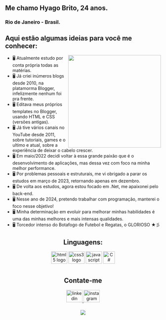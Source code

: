 ## Me chamo Hyago Brito, 24 anos.
### Rio de Janeiro - Brasil.
##
## Aqui estão algumas ideias para você me conhecer:
<img align="right" height="300" src="https://4.bp.blogspot.com/-0NQweilIv3g/WgXgE2lBViI/AAAAAAAAMv8/s2HhUJSM90wnGaV4PlZVmsxZar3sBuo3ACLcBGAs/s640/Sem%2Bt%25C3%25ADtulo.jpg" ></img>

-  🖥️ Atualmente estudo por conta própria todas as matérias.
-  🖥️ Já criei inúmeros blogs desde 2010, na platamorma Blogger, infelizmente nenhum foi pra frente.
-  🖥️ Editava meus próprios templates no Blogger, usando HTML e CSS (versões antigas).
-  🖥️ Já tive vários canais no YouTube desde 2011, sobre tutoriais, games e o ultimo e atual, sobre a experiência de deixar o cabelo crescer.
-  🖥️ Em maio/2022 decidi voltar à essa grande paixão que é o desenvolvimento de aplicações, mas dessa vez com foco na minha melhor performance.
-  🖥️ Por problemas pessoais e estruturais, me vi obrigado a parar os estudos em março de 2023, retornando apenas em dezembro.
-  🖥️ De volta aos estudos, agora estou focado em .Net, me apaixonei pelo back-end.
-  🖥️ Nesse ano de 2024, pretendo trabalhar com programação, manterei o foco nesse objetivo!
-  🖥️ Minha determinação em evoluir para melhorar minhas habilidades é uma das minhas melhores e mais intensas qualidades.
-  🖥️ Torcedor intenso do Botafogo de Futebol e Regatas, o GLORIOSO ★彡
##
###

<h2 align="center">Linguagens:</h2>

<div align="center">
  <img src="https://cdn.jsdelivr.net/gh/devicons/devicon/icons/html5/html5-original.svg" height="40" width="52" alt="html5 logo"/>
  <img src="https://cdn.jsdelivr.net/gh/devicons/devicon/icons/css3/css3-original.svg" height="40" width="52" alt="css3 logo"/>
  <img src="https://cdn.jsdelivr.net/gh/devicons/devicon/icons/javascript/javascript-original.svg" height="40" width="52" alt="javascript logo"/>
  <img src="https://static-00.iconduck.com/assets.00/csharp-icon-1755x2048-5r3ugs1f.png" height="40" width="38" alt="C# logo"/>

</div>

#
<h2 align="center">Contate-me</h2>

<div align="center">
  <a href="https://www.linkedin.com/in/hyago-brito-184bb3242/" target="_blank">
    <img src="https://raw.githubusercontent.com/maurodesouza/profile-readme-generator/master/src/assets/icons/social/linkedin/default.svg" width="52" height="40" alt="linkedin logo"/>
  </a>
  <a href="https://www.instagram.com/brito.hyago/" target="_blank">
    <img src="https://raw.githubusercontent.com/maurodesouza/profile-readme-generator/master/src/assets/icons/social/instagram/default.svg" width="52" height="40" alt="instagram logo"  />
</div>

###

<div align="center">
  <img src="https://profile-counter.glitch.me/hyagodevbfr/count.svg?"  />
</div>

